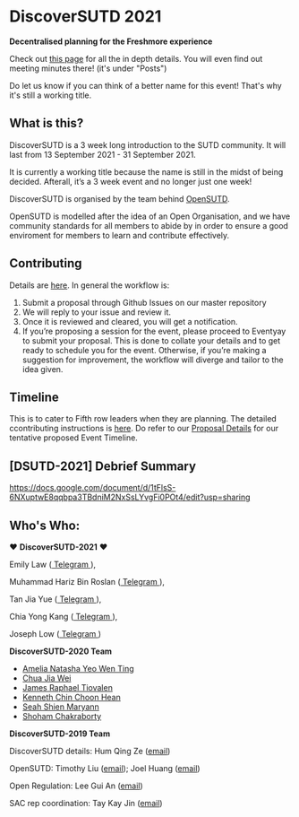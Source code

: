# DiscoverSUTD 2021
**Decentralised planning for the Freshmore experience**

Check out [this page](https://opensutd.org/DiscoverSUTD-2021-microsite/) for all the in depth details. You will even find out meeting minutes there! (it's under "Posts")

Do let us know if you can think of a better name for this event! That's why it's still a working title.

## What is this?
DiscoverSUTD  is a 3 week long introduction to the SUTD community. It will last from 13 September 2021 - 31 September 2021.

It is currently a working title because the name is still in the midst of being decided. Afterall, it’s a 3 week event and no longer just one week!

DiscoverSUTD is organised by the team behind [OpenSUTD](https://opensutd.org/).

OpenSUTD is modelled after the idea of an Open Organisation, and we have community standards for all members to abide by in order to ensure a good enviroment for members to learn and contribute effectively.

## Contributing
Details are [here](https://opensutd.org/DiscoverSUTD-2021-microsite/contributing/).
In general the workflow is:
1. Submit a proposal through Github Issues on our master repository
2. We will reply to your issue and review it.
3. Once it is reviewed and cleared, you will get a notification.
4. If you’re proposing a session for the event, please proceed to Eventyay to submit your proposal. This is done to collate your details and to get ready to schedule you for the event. Otherwise, if you’re making a suggestion for improvement, the workflow will diverge and tailor to the idea given.


## Timeline
This is to cater to Fifth row leaders when they are planning. The detailed ccontributing instructions is [here](https://opensutd.org/DiscoverSUTD-2021-microsite/contributing/). Do refer to our [Proposal Details](https://opensutd.org/DiscoverSUTD-2021-microsite/proposal_details/) for our tentative proposed Event Timeline.

## [DSUTD-2021] Debrief Summary
https://docs.google.com/document/d/1tFlsS-6NXuptwE8qqbpa3TBdniM2NxSsLYvgFi0POt4/edit?usp=sharing



## Who's Who:
❤ __DiscoverSUTD-2021__  ❤

Emily Law ([ Telegram ](https://t.me/jhonbook123)), 

Muhammad Hariz Bin Roslan ([ Telegram ](https://t.me/wtvml)), 

Tan Jia Yue ([ Telegram ](https://t.me/Tanjiayue)),

Chia Yong Kang ([ Telegram ](https://t.me/chiayong)),

Joseph Low ([ Telegram ](https://t.me/Jolow))

__DiscoverSUTD-2020 Team__

- [Amelia Natasha Yeo Wen Ting](mailto:amelia_yeo@mymail.sutd.edu.sg)
- [Chua Jia Wei](mailto:jiawei_chua@mymail.sutd.edu.sg)
- [James Raphael Tiovalen](mailto:james_raphael@mymail.sutd.edu.sg)
- [Kenneth Chin Choon Hean](mailto:kenneth_chin@mymail.sutd.edu.sg)
- [Seah Shien Maryann](mailto:maryann_seah@mymail.sutd.edu.sg)
- [Shoham Chakraborty](mailto:shoham_chakraborty@mymail.sutd.edu.sg)

__DiscoverSUTD-2019 Team__

DiscoverSUTD details: Hum Qing Ze ([email](mailto:qingze_hum@mymail.sutd.edu.sg))

OpenSUTD: Timothy Liu ([email](mailto:timothy_liu@mymail.sutd.edu.sg)); Joel Huang ([email](mailto:joel_huang@mymail.sutd.edu.sg))

Open Regulation: Lee Gui An ([email](mailto:guian_lee@mymail.sutd.edu.sg))

SAC rep coordination: Tay Kay Jin ([email](mailto:kayjin_tay@mymail.sutd.edu.sg))